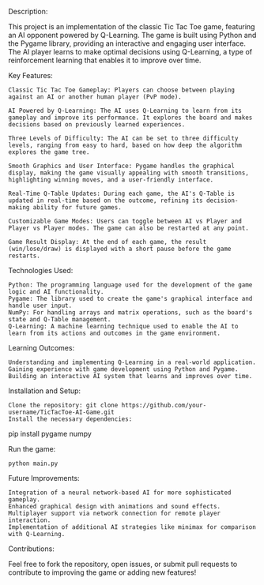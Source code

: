 Description:

This project is an implementation of the classic Tic Tac Toe game, featuring an AI opponent powered by Q-Learning. The game is built using Python and the Pygame library, providing an interactive and engaging user interface. The AI player learns to make optimal decisions using Q-Learning, a type of reinforcement learning that enables it to improve over time.

Key Features:

    Classic Tic Tac Toe Gameplay: Players can choose between playing against an AI or another human player (PvP mode).

    AI Powered by Q-Learning: The AI uses Q-Learning to learn from its gameplay and improve its performance. It explores the board and makes decisions based on previously learned experiences.

    Three Levels of Difficulty: The AI can be set to three difficulty levels, ranging from easy to hard, based on how deep the algorithm explores the game tree.

    Smooth Graphics and User Interface: Pygame handles the graphical display, making the game visually appealing with smooth transitions, highlighting winning moves, and a user-friendly interface.

    Real-Time Q-Table Updates: During each game, the AI's Q-Table is updated in real-time based on the outcome, refining its decision-making ability for future games.

    Customizable Game Modes: Users can toggle between AI vs Player and Player vs Player modes. The game can also be restarted at any point.

    Game Result Display: At the end of each game, the result (win/lose/draw) is displayed with a short pause before the game restarts.

Technologies Used:

    Python: The programming language used for the development of the game logic and AI functionality.
    Pygame: The library used to create the game's graphical interface and handle user input.
    NumPy: For handling arrays and matrix operations, such as the board's state and Q-Table management.
    Q-Learning: A machine learning technique used to enable the AI to learn from its actions and outcomes in the game environment.

Learning Outcomes:

    Understanding and implementing Q-Learning in a real-world application.
    Gaining experience with game development using Python and Pygame.
    Building an interactive AI system that learns and improves over time.

Installation and Setup:

    Clone the repository: git clone https://github.com/your-username/TicTacToe-AI-Game.git
    Install the necessary dependencies:

pip install pygame numpy

Run the game:

    python main.py

Future Improvements:

    Integration of a neural network-based AI for more sophisticated gameplay.
    Enhanced graphical design with animations and sound effects.
    Multiplayer support via network connection for remote player interaction.
    Implementation of additional AI strategies like minimax for comparison with Q-Learning.

Contributions:

Feel free to fork the repository, open issues, or submit pull requests to contribute to improving the game or adding new features!
